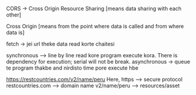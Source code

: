 CORS -> Cross Origin Resource Sharing [means data sharing with each other]

Cross Origin [means from the point where data is called and from where data is]

fetch -> jei url theke data read korte chaitesi

synchronous --> line by line read kore program execute kora. There is dependency for execution; serial will not be break.
asynchronous -> queue te program thakbe and nirdisto time pore execute hbe


https://restcountries.com/v2/name/peru
Here,
https --> secure protocol
restcountries.com --> domain name
v2/name/peru --> resources/asset